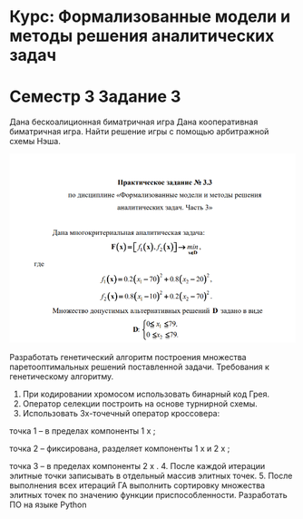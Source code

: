 # Курс: Формализованные модели и методы решения аналитических задач

# Семестр 3 Задание 3


Дана бескоалиционная биматричная игра Дана кооперативная биматричная игра. Найти решение игры с помощью арбитражной схемы Нэша.


![img.png](img.png)

Разработать генетический алгоритм построения множества паретооптимальных решений поставленной задачи.
Требования к генетическому алгоритму.
1. При кодировании хромосом использовать бинарный код Грея.
2. Оператор селекции построить на основе турнирной схемы.
3. Использовать 3х-точечный оператор кроссовера: 

точка 1 – в
пределах компоненты
1
x
; 

точка 2 – фиксирована, разделяет компоненты
1
x
и
2
x
;

точка 3 – в пределах компоненты
2
x .
4. После каждой итерации элитные точки записывать в отдельный
массив элитных точек.
5. После выполнения всех итераций ГА выполнить сортировку
множества элитных точек по значению функции приспособленности.
Разработать ПО на языке Python


